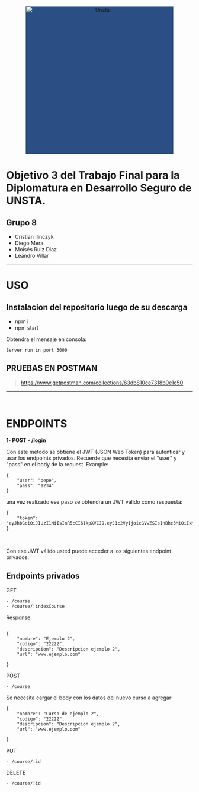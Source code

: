 <p align="center">
  <a href="https://www.unsta.edu.ar/ingenieria/diplomatura-en-desarrollo-seguro-de-aplicaciones/">
    <img
      alt="Unsta"
      src="https://www.unsta.edu.ar/wp-content/uploads/2020/08/Universidad_Del_norte_Santo_tomas_de_aquino_UNSTA.jpg"
      width="400"
      style="background:#2b4e84"
    />
  </a>
</p>

# Objetivo 3 del Trabajo Final para la Diplomatura en Desarrollo Seguro de UNSTA. 
## Grupo 8

- Cristian Ilinczyk
- Diego Mera
- Moisés Ruiz Diaz			
- Leandro Villar


___
# USO

## Instalacion del repositorio luego de su descarga
- npm i
- npm start

Obtendra el mensaje en consola: 
```
Server run in port 3000
```

## PRUEBAS EN POSTMAN
> https://www.getpostman.com/collections/63db810ce7318b0e1c50

___
<br>

# ENDPOINTS
**1- POST**
**-  /login**

Con este método se obtiene el JWT (JSON Web Token) para autenticar y usar los endpoints privados.
Recuerde que necesita enviar el "user" y "pass" en el body de la request.
Example: 
```
{
	"user": "pepe",
	"pass": "1234"
}
```
una vez realizado ese paso se obtendra un JWT válido como respuesta:

```
{
    "token": "eyJhbGciOiJIUzI1NiIsInR5cCI6IkpXVCJ9.eyJ1c2VyIjoicGVwZSIsInBhc3MiOiIxMjM0IiwiaWF0IjoxNTg1Njk3NzY1fQ.FC0X07G8Ve1qw2RoOydUJVDbP5CtZVQwUUI6C9nPB00"
}
```
<br>

Con ese JWT válido usted puede acceder a los siguientes endpoint privados:
<br>

## Endpoints privados

GET
```
- /course
- /course/:indexCourse
```
Response:
```

{
    "nombre": "Ejemplo 2",
    "codigo": "22222",
    "descripcion": "Descripcion ejemplo 2",
    "url": "www.ejemplo.com"

}

```

POST
```
- /course
```

Se necesita cargar el body con los datos del nuevo curso a agregar:
```
{
    "nombre": "Curso de ejemplo 2",
    "codigo": "22222",
    "descripcion": "Descripcion ejemplo 2",
    "url": "www.ejemplo.com"

}
```

PUT
```
- /course/:id
```
DELETE
```
- /course/:id
```